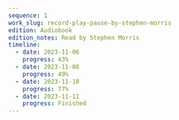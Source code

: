 ```yaml
---
sequence: 1
work_slug: record-play-pause-by-stephen-morris
edition: Audiobook
edition_notes: Read by Stephen Morris
timeline:
  - date: 2023-11-06
    progress: 43%
  - date: 2023-11-08
    progress: 49%
  - date: 2023-11-10
    progress: 77%
  - date: 2023-11-11
    progress: Finished
---
```

